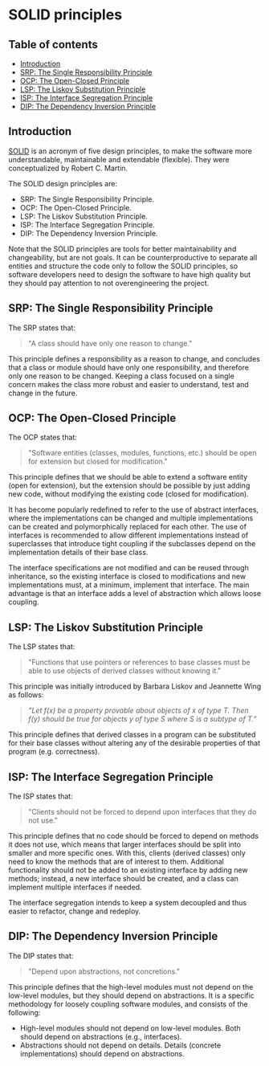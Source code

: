 # SOLID principles

## Table of contents

- [Introduction](#introduction)
- [SRP: The Single Responsibility Principle](#srp-the-single-responsibility-principle)
- [OCP: The Open-Closed Principle](#ocp-the-open-closed-principle)
- [LSP: The Liskov Substitution Principle](#lsp-the-liskov-substitution-principle)
- [ISP: The Interface Segregation Principle](#isp-the-interface-segregation-principle)
- [DIP: The Dependency Inversion Principle](#dip-the-dependency-inversion-principle)

## Introduction

[SOLID](https://en.wikipedia.org/wiki/SOLID) is an acronym of five design principles, to make the software more understandable, maintainable and extendable (flexible). They were conceptualized by Robert C. Martin.

The SOLID design principles are:

- SRP: The Single Responsibility Principle.
- OCP: The Open-Closed Principle.
- LSP: The Liskov Substitution Principle.
- ISP: The Interface Segregation Principle.
- DIP: The Dependency Inversion Principle.

Note that the SOLID principles are tools for better maintainability and changeability, but are not goals. It can be counterproductive to separate all entities and structure the code only to follow the SOLID principles, so software developers need to design the software to have high quality but they should pay attention to not overengineering the project.

## SRP: The Single Responsibility Principle

The SRP states that:

> "A class should have only one reason to change."

This principle defines a responsibility as a reason to change, and concludes that a class or module should have only one responsibility, and therefore only one reason to be changed. Keeping a class focused on a single concern makes the class more robust and easier to understand, test and change in the future.

## OCP: The Open-Closed Principle

The OCP states that:

> "Software entities (classes, modules, functions, etc.) should be open for extension but closed for modification."

This principle defines that we should be able to extend a software entity (open for extension), but the extension should be possible by just adding new code, without modifying the existing code (closed for modification).

It has become popularly redefined to refer to the use of abstract interfaces, where the implementations can be changed and multiple implementations can be created and polymorphically replaced for each other. The use of interfaces is recommended to allow different implementations instead of superclasses that introduce tight coupling if the subclasses depend on the implementation details of their base class.

The interface specifications are not modified and can be reused through inheritance, so the existing interface is closed to modifications and new implementations must, at a minimum, implement that interface. The main advantage is that an interface adds a level of abstraction which allows loose coupling.

## LSP: The Liskov Substitution Principle

The LSP states that:

> "Functions that use pointers or references to base classes must be able to use objects of derived classes without knowing it."

This principle was initially introduced by Barbara Liskov and Jeannette Wing as follows:

> *"Let f(x) be a property provable about objects of x of type T. Then f(y) should be true for objects y of type S where S is a subtype of T."*

This principle defines that derived classes in a program can be substituted for their base classes without altering any of the desirable properties of that program (e.g. correctness).

## ISP: The Interface Segregation Principle

The ISP states that:

> "Clients should not be forced to depend upon interfaces that they do not use."

This principle defines that no code should be forced to depend on methods it does not use, which means that larger interfaces should be split into smaller and more specific ones. With this, clients (derived classes) only need to know the methods that are of interest to them. Additional functionality should not be added to an existing interface by adding new methods; instead, a new interface should be created, and a class can implement multiple interfaces if needed.

The interface segregation intends to keep a system decoupled and thus easier to refactor, change and redeploy.

## DIP: The Dependency Inversion Principle

The DIP states that:

> "Depend upon abstractions, not concretions."

This principle defines that the high-level modules must not depend on the low-level modules, but they should depend on abstractions. It is a specific methodology for loosely coupling software modules, and consists of the following:

- High-level modules should not depend on low-level modules. Both should depend on abstractions (e.g., interfaces).
- Abstractions should not depend on details. Details (concrete implementations) should depend on abstractions.

